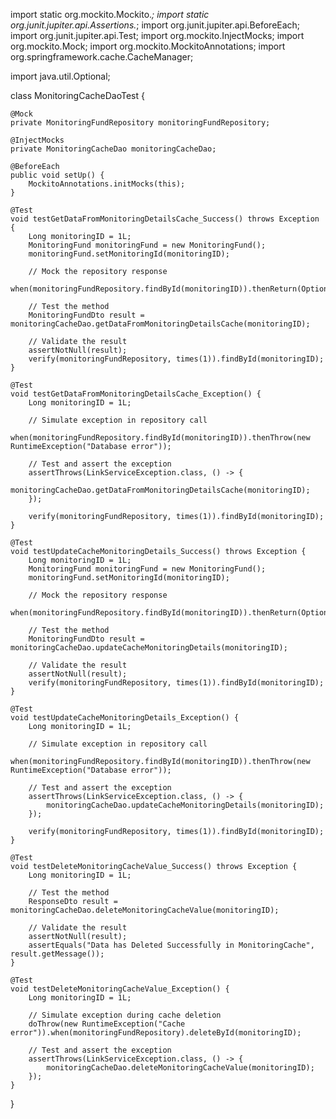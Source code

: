 import static org.mockito.Mockito.*;
import static org.junit.jupiter.api.Assertions.*;
import org.junit.jupiter.api.BeforeEach;
import org.junit.jupiter.api.Test;
import org.mockito.InjectMocks;
import org.mockito.Mock;
import org.mockito.MockitoAnnotations;
import org.springframework.cache.CacheManager;

import java.util.Optional;

class MonitoringCacheDaoTest {

    @Mock
    private MonitoringFundRepository monitoringFundRepository;

    @InjectMocks
    private MonitoringCacheDao monitoringCacheDao;

    @BeforeEach
    public void setUp() {
        MockitoAnnotations.initMocks(this);
    }

    @Test
    void testGetDataFromMonitoringDetailsCache_Success() throws Exception {
        Long monitoringID = 1L;
        MonitoringFund monitoringFund = new MonitoringFund();
        monitoringFund.setMonitoringId(monitoringID);
        
        // Mock the repository response
        when(monitoringFundRepository.findById(monitoringID)).thenReturn(Optional.of(monitoringFund));
        
        // Test the method
        MonitoringFundDto result = monitoringCacheDao.getDataFromMonitoringDetailsCache(monitoringID);
        
        // Validate the result
        assertNotNull(result);
        verify(monitoringFundRepository, times(1)).findById(monitoringID);
    }

    @Test
    void testGetDataFromMonitoringDetailsCache_Exception() {
        Long monitoringID = 1L;
        
        // Simulate exception in repository call
        when(monitoringFundRepository.findById(monitoringID)).thenThrow(new RuntimeException("Database error"));
        
        // Test and assert the exception
        assertThrows(LinkServiceException.class, () -> {
            monitoringCacheDao.getDataFromMonitoringDetailsCache(monitoringID);
        });
        
        verify(monitoringFundRepository, times(1)).findById(monitoringID);
    }

    @Test
    void testUpdateCacheMonitoringDetails_Success() throws Exception {
        Long monitoringID = 1L;
        MonitoringFund monitoringFund = new MonitoringFund();
        monitoringFund.setMonitoringId(monitoringID);

        // Mock the repository response
        when(monitoringFundRepository.findById(monitoringID)).thenReturn(Optional.of(monitoringFund));

        // Test the method
        MonitoringFundDto result = monitoringCacheDao.updateCacheMonitoringDetails(monitoringID);

        // Validate the result
        assertNotNull(result);
        verify(monitoringFundRepository, times(1)).findById(monitoringID);
    }

    @Test
    void testUpdateCacheMonitoringDetails_Exception() {
        Long monitoringID = 1L;

        // Simulate exception in repository call
        when(monitoringFundRepository.findById(monitoringID)).thenThrow(new RuntimeException("Database error"));

        // Test and assert the exception
        assertThrows(LinkServiceException.class, () -> {
            monitoringCacheDao.updateCacheMonitoringDetails(monitoringID);
        });

        verify(monitoringFundRepository, times(1)).findById(monitoringID);
    }

    @Test
    void testDeleteMonitoringCacheValue_Success() throws Exception {
        Long monitoringID = 1L;

        // Test the method
        ResponseDto result = monitoringCacheDao.deleteMonitoringCacheValue(monitoringID);

        // Validate the result
        assertNotNull(result);
        assertEquals("Data has Deleted Successfully in MonitoringCache", result.getMessage());
    }

    @Test
    void testDeleteMonitoringCacheValue_Exception() {
        Long monitoringID = 1L;

        // Simulate exception during cache deletion
        doThrow(new RuntimeException("Cache error")).when(monitoringFundRepository).deleteById(monitoringID);

        // Test and assert the exception
        assertThrows(LinkServiceException.class, () -> {
            monitoringCacheDao.deleteMonitoringCacheValue(monitoringID);
        });
    }
}